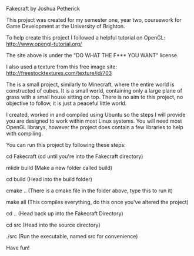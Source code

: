 Fakecraft by Joshua Petherick

This project was created for my semester one, year two, coursework for Game Development at the University of Brighton.

To help create this project I followed a helpful tutorial on OpenGL:  http://www.opengl-tutorial.org/

The site above is under the "DO WHAT THE F*** YOU WANT" license. 

I also used a texture from this free image site:  http://freestocktextures.com/texture/id/703

The is a small project, similarly to Minecraft, where the entire world is constructed of cubes. It is a small world, containing only a large plane of grass with a small house sitting on top. There is no aim to this project, no objective to follow, it is just a peaceful little world. 

I created, worked in and compiled using Ubuntu so the steps I will provide you are designed to work within most Linux systems. You will need most OpenGL librarys, however the project does contain a few libraries to help with compiling. 

You can run this project by following these steps:

cd Fakecraft   (cd until you're into the Fakecraft directory)

mkdir build    (Make a new folder called build)

cd build       (Head into the build folder)

cmake ..       (There is a cmake file in the folder above, type this to run it)

make all       (This compiles everything, do this once you've altered the project)

cd ..          (Head back up into the Fakecraft Directory)

cd src         (Head into the source directory)

./src          (Run the executable, named src for convenience)

Have fun!
